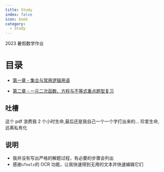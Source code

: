 ```yaml
---
title: Study
index: false
icon: book
category:
  - Study
---
```


2023 暑假数学作业

# 目录

- [第一章 - 集合与常用逻辑用语](<第一章 - 集合与常用逻辑用语.md>)

- [第二章 - 一元二次函数、方程与不等式重点题型复习](<第二章 - 一元二次函数、方程与不等式重点题型复习.md>)

## 吐槽

这个 pdf 浪费我 2 个小时生命,最后还是我自己一个一个字打出来的...
珍爱生命,远离私有化

## 说明

- 我并没有写出严格的解题过程，有必要的步骤会列出
- 感谢`uTools`的 OCR 功能，让我快速得到无用的文本并快速编辑它们
